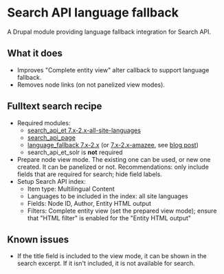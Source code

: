 # Search API language fallback

A Drupal module providing language fallback integration for Search API.

## What it does

- Improves "Complete entity view" alter callback to support language fallback.
- Removes node links (on not panelized view modes).

## Fulltext search recipe

- Required modules:
    - [search_api_et 7.x-2.x-all-site-languages](https://github.com/AmazeeLabs/search_api_et/tree/7.x-2.x-all-site-languages)
    - [search_api_page](https://www.drupal.org/project/search_api_page)
    - [language_fallback 7.x-2.x](https://www.drupal.org/project/language_fallback) (or [7.x-2.x-amazee](https://github.com/AmazeeLabs/language_fallback/tree/7.x-2.x-amazee), see [blog post](http://www.amazeelabs.com/en/blog/total-language-fallback))
    - search_api_et_solr is **not** required
- Prepare node view mode. The existing one can be used, or new one created. It can be panelized or not. Recommendations: only include fields that are required for search; hide field labels.
- Setup Search API index:
    - Item type: Multilingual Content
    - Languages to be included in the index: all site languages
    - Fields: Node ID, Author, Entity HTML output
    - Filters: Complete entity view (set the prepared view mode); ensure that "HTML filter" is enabled for the "Entity HTML output"

## Known issues

- If the title field is included to the view mode, it can be shown in the search excerpt. If it isn't included, it is not available for search.
